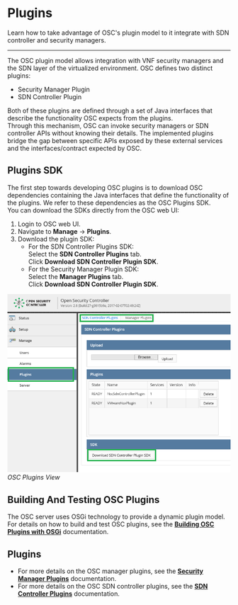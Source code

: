 # Plugins

Learn how to take advantage of OSC's plugin model to it integrate with SDN controller and security managers.

***

The OSC plugin model allows integration with VNF security managers and the SDN layer of the virtualized environment.  OSC defines two distinct plugins: 

* Security Manager Plugin 
* SDN Controller Plugin

Both of these plugins are defined through a set of Java interfaces that describe the functionality OSC expects from the plugins.  
Through this mechanism, OSC can invoke security managers or SDN controller APIs without knowing their details. The implemented plugins bridge the gap between specific APIs exposed by these external services and the interfaces/contract expected by OSC.  


## Plugins SDK
The first step towards developing OSC plugins is to download OSC dependencies containing the Java interfaces that define the functionality of the plugins. We refer to these dependencies as the OSC Plugins SDK.  
You can download the SDKs directly from the OSC web UI:

1. Login to OSC web UI.
2. Navigate to **Manage** -> **Plugins**.
3. Download the plugin SDK:
	* For the SDN Controller Plugins SDK:  
		Select the **SDN Controller Plugins** tab.  
		Click **Download SDN Controller Plugin SDK**.
	* For the Security Manager Plugin SDK:  
	    Select the **Manager Plugins** tab.  
		Click **Download SDN Controller Plugin SDK**.

![DownloadSDk](images/sdk_download.png)  
*OSC Plugins View*


## Building And Testing OSC Plugins
The OSC server uses OSGi technology to provide a dynamic plugin model. For details on how to build and test OSC plugins, see the **[Building OSC Plugins with OSGi](/plugins/osgi_plugin.md)** documentation.

## Plugins

* For more details on the OSC manager plugins, see the **[Security Manager Plugins](/plugins/security_mgr_plugin.md)** documentation.
* For more details on the OSC SDN controller plugins, see the **[SDN Controller Plugins](/plugins/sdn_controller_plugin.md)** documentation.
